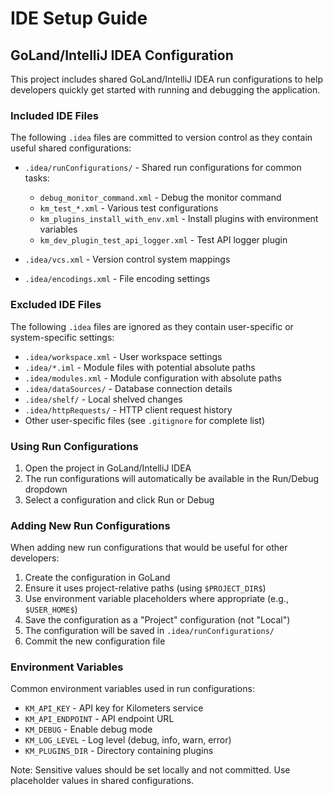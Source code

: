 # IDE Setup Guide

## GoLand/IntelliJ IDEA Configuration

This project includes shared GoLand/IntelliJ IDEA run configurations to help developers quickly get started with running and debugging the application.

### Included IDE Files

The following `.idea` files are committed to version control as they contain useful shared configurations:

- `.idea/runConfigurations/` - Shared run configurations for common tasks:
  - `debug_monitor_command.xml` - Debug the monitor command
  - `km_test_*.xml` - Various test configurations
  - `km_plugins_install_with_env.xml` - Install plugins with environment variables
  - `km_dev_plugin_test_api_logger.xml` - Test API logger plugin

- `.idea/vcs.xml` - Version control system mappings
- `.idea/encodings.xml` - File encoding settings

### Excluded IDE Files

The following `.idea` files are ignored as they contain user-specific or system-specific settings:

- `.idea/workspace.xml` - User workspace settings
- `.idea/*.iml` - Module files with potential absolute paths
- `.idea/modules.xml` - Module configuration with absolute paths
- `.idea/dataSources/` - Database connection details
- `.idea/shelf/` - Local shelved changes
- `.idea/httpRequests/` - HTTP client request history
- Other user-specific files (see `.gitignore` for complete list)

### Using Run Configurations

1. Open the project in GoLand/IntelliJ IDEA
2. The run configurations will automatically be available in the Run/Debug dropdown
3. Select a configuration and click Run or Debug

### Adding New Run Configurations

When adding new run configurations that would be useful for other developers:

1. Create the configuration in GoLand
2. Ensure it uses project-relative paths (using `$PROJECT_DIR$`)
3. Use environment variable placeholders where appropriate (e.g., `$USER_HOME$`)
4. Save the configuration as a "Project" configuration (not "Local")
5. The configuration will be saved in `.idea/runConfigurations/`
6. Commit the new configuration file

### Environment Variables

Common environment variables used in run configurations:

- `KM_API_KEY` - API key for Kilometers service
- `KM_API_ENDPOINT` - API endpoint URL
- `KM_DEBUG` - Enable debug mode
- `KM_LOG_LEVEL` - Log level (debug, info, warn, error)
- `KM_PLUGINS_DIR` - Directory containing plugins

Note: Sensitive values should be set locally and not committed. Use placeholder values in shared configurations.